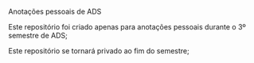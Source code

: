 Anotações pessoais de ADS

Este repositório foi criado apenas para anotações pessoais durante o 3º semestre de ADS;

Este repositório se tornará privado ao fim do semestre;